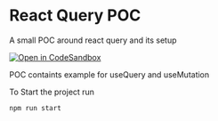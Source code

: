 # React Query POC
A small POC around react query and its setup

[![Open in CodeSandbox](https://img.shields.io/badge/Open%20in-CodeSandbox-blue?style=for-the-badge&logo=codesandbox)](https://githubbox.com/bmaniar/poc-react-query)

POC containts example for useQuery and useMutation

To Start the project run
```
npm run start
```